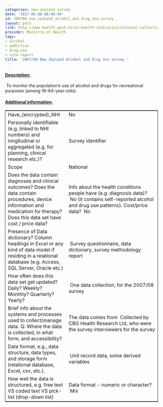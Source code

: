 ```yaml
---
categories: new-zealand survey
date: '2017-05-08 08:46:49'
id: 200708_new_zealand_alcohol_and_drug_use_survey_
layout: post
link: http://www.health.govt.nz/nz-health-statistics/national-collections-and-surveys/surveys/current-recent-surveys/alcohol-and-drug-use-survey
provider: Ministry of Health
tags:
- alcohol
- addiction
- drug-use
- nzte-report
title: '2007/08 New Zealand Alcohol and Drug Use Survey '
---
```



 <h4> <u>Description:</u> </h4>
 To monitor the population’s use of alcohol and drugs for recreational purposes (among 16–64-year-olds)
 <h4> <u>Additional information:</u> </h4>
 <table style="border: 1px solid">
 <tr> <td width="40%">Have_(encrypted)_NHI</td> <td>No</td> </tr>
 <tr> <td width="40%">Personally identifiable (e.g. linked to NHI numbers) and longitudinal or aggregated (e.g. for planning, clinical research etc.)?</td> <td>Survey identifier</td> </tr>
 <tr> <td width="40%">Scope</td> <td>National</td> </tr>
 <tr> <td width="40%">Does the data contain diagnoses and clinical outcomes?
Does the data contain procedures, device information and medication for therapy?
Does this data set have cost / price data?</td> <td>Info about the health conditions people have (e.g. diagnosis data)?  No (it contains self-reported alcohol and drug use patterns). Cost/price data?  No </td> </tr>
 <tr> <td width="40%">Presence of Data dictionary? Column headings in Excel or any kind of data model if residing in a relational database (e.g. Access, SQL Server, Oracle etc.) </td> <td> Survey questionnaire, data dictionary, survey methodology report</td> </tr>
 <tr> <td width="40%">How often does this data set get updated? Daily? Weekly? Monthly? Quarterly? Yearly?</td> <td> One data collection, for the 2007/08 survey</td> </tr>
 <tr> <td width="40%">Brief info about the systems and processes used to collect/manage data. Q: Where the data is collected, in what form, and accessibility?</td> <td>The data comes from  Collected by CBG Health Research Ltd, who were the survey interviewers for the survey</td> </tr>
 <tr> <td width="40%">Data format, e.g., data structure, data types, and storage form (relational database, Excel, csv, etc.).</td> <td> Unit record data, some derived variables</td> </tr>
 <tr> <td width="40%">How well the data is structured, e.g. free text VS coded text VS pick-list (drop-down list)</td> <td>Data format - numeric or character?  Mix</td> </tr>
 </table>
